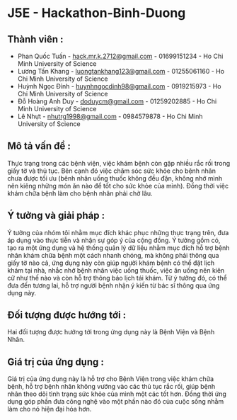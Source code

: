 # J5E - Hackathon-Binh-Duong
## Thành viên :
- Phan Quốc Tuấn - hack.mr.k.2712@gmail.com - 01699151234 - Ho Chi Minh University of Science
- Lương Tấn Khang - luongtankhang123@gmail.com - 01255061160 - Ho Chi Minh University of Science
- Huỳnh Ngọc Đỉnh - huynhngocdinh98@gmail.com - 0919215973 - Ho Chi Minh University of Science
- Đỗ Hoàng Anh Duy - doduycm@gmail.com - 01259202885 - Ho Chi Minh University of Science
- Lê Nhựt - nhutrg1998@gmail.com - 0984579878 - Ho Chi Minh University of Science

## Mô tả vấn đề :
Thực trạng trong các bệnh viện, việc khám bệnh còn gặp nhiều rắc rối trong giấy tờ và thủ tục. Bên cạnh đó việc chăm sóc sức khỏe cho bệnh nhân chưa được tối ưu (bênh nhân uống thuốc không đều đặn, không nhớ mình nên kiêng những món ăn nào để tốt cho sức khỏe của mình). Đồng thời việc khám chữa bệnh làm cho bệnh nhân phải chờ lâu.

## Ý tưởng và giải pháp :
Ý tưởng của nhóm tôi nhằm mục đích khác phục những thực trạng trên, đưa áp dụng vào thực tiễn và nhận sự góp ý của cộng đồng. Ý tưởng gồm có, tạo ra một ứng dụng và hệ thống quản lý dữ liệu nhằm mục đích hỗ trợ bệnh nhân khám chữa bệnh một cách nhanh chóng, mà không phải thông qua giấy tờ nào cả, ứng dụng này còn giúp người khám bệnh có thể đặt lịch khám tại nhà, nhắc nhở bệnh nhân việc uống thuốc, việc ăn uống nên kiên cữ như thế nào và còn hỗ trợ thông báo lịch tái khám. Từ ý tưởng đó, có thể đưa đến tương lai, hỗ trợ người bệnh nhận ý kiến từ bác sĩ thông qua ứng dụng này.

## Đối tượng được hướng tới :
Hai đối tượng được hướng tới trong ứng dụng này là Bệnh Viện và Bệnh Nhân.

## Giá trị của ứng dụng :
Giá trị của ứng dụng này là hỗ trợ cho Bệnh Viện trong việc khám chữa bệnh, hỗ trợ bệnh nhân không vướng vào các thủ tục rắc rối, giúp bệnh nhân theo dõi tình trạng sức khỏe của mình một các tốt hơn. Đồng thời ứng dụng góp phần đưa công nghệ vào một phần nào đó của cuộc sống nhằm làm cho nó hiện đại hóa hơn.

